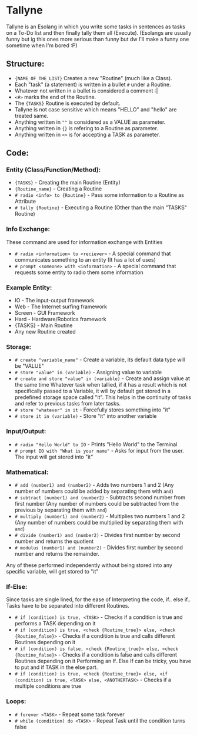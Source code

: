# Tallyne
Tallyne is an Esolang in which you write some tasks in sentences as tasks on a To-Do list and then finally tally them all (Execute).
(Esolangs are usually funny but ig this ones more serious than funny but dw I'll make a funny one sometime when I'm bored :P)

## Structure:
- `{NAME_OF_THE_LIST}` Creates a new "Routine" (much like a Class).
- Each "task" (a statement) is written in a bullet `#` under a Routine.
- Whatever not written in a bullet is considered a comment :|
- `<#>` marks the end of the Routine.
- The `{TASKS}` Routine is executed by default.
- Tallyne is not case sensitive which means "HELLO" and "hello" are treated same.
- Anything written in `""` is considered as a VALUE as parameter.
- Anything written in `{}` is refering to a Routine as parameter.
- Anything written in `<>` is for accepting a TASK as parameter.

## Code:
### Entity (Class/Function/Method):
- `{TASKS}` - Creating the main Routine (Entity)
- `{Routine_name}` - Creating a Routine
- `# radio <info> to {Routine}` - Pass some information to a Routine as Attribute
- `# tally {Routine}` - Executing a Routine (Other than the main "TASKS" Routine)

### Info Exchange:
These command are used for information exchange with Entities
- `# radio <information> to <reciever>` - A special command that communicates something to an entity (It has a lot of uses)
- `# prompt <someone> with <information>` - A special command that requests some entity to radio them some information
  
### Example Entity:
- IO - The input-output framework
- Web - The Internet surfing framework
- Screen - GUI Framework
- Hard - Hardware/Robotics framework
- {TASKS} - Main Routine
- Any new Routine created

### Storage:
- `# create "variable_name"` - Create a variable, its default data type will be "VALUE"
- `# store "value" in (variable)` - Assigning value to variable
- `# create and store "value" in (variable)` - Create and assign value at the same time
Whatever task when tallied, if it has a result which is not specifically passed to a Variable, it will by default get stored in a predefined storage space called "it". This helps in the continuity of tasks and refer to previous tasks from later tasks.
- `# store "whatever" in it` - Forcefully stores something into "it"
- `# store it in (variable)` - Store "it" into another variable

### Input/Output:
- `# radio "Hello World" to IO` - Prints "Hello World" to the Terminal
- `# prompt IO with "What is your name"` - Asks for input from the user. The input will get stored into "it"

### Mathematical:
- `# add (number1) and (number2)` - Adds two numbers 1 and 2 (Any number of numbers could be added by separating them with `and`)
- `# subtract (number1) and (number2)` - Subtracts second number from first number (Any number of numbers could be subtracted from the previous by separating them with `and`)
- `# multiply (number1) and (number2)` - Multiplies two numbers 1 and 2 (Any number of numbers could be multiplied by separating them with `and`)
- `# divide (number1) and (number2)` - Divides first number by second number and returns the quotient
- `# modulus (number1) and (number2)` - Divides first number by second number and returns the remainder.

Any of these performed independently without being stored into any specific variable, will get stored to "it"

### If-Else:
Since tasks are single lined, for the ease of Interpreting the code, if.. else if.. Tasks have to be separated into different Routines.
- `# if (condition) is true, <TASK>` - Checks if a condition is true and performs a TASK depending on it
- `# if (condition) is true, <check {Routine_true}> else, <check {Routine_false}>` - Checks if a condition is true and calls different Routines depending on it
- `# if (condition) is false, <check {Routine_true}> else, <check {Routine_false}>` - Checks if a condition is false and calls different Routines depending on it
Performing an If..Else If can be tricky, you have to put and if TASK in the else part.
- `# if (condition) is true, <check {Routine_true}> else, <if (condition) is true, <TASK> else, <ANOTHERTASK>` - Checks if a multiple conditions are true

### Loops:
- `# forever <TASK>` - Repeat some task forever
- `# while (condition) do <TASK>` - Repeat Task until the condition turns false
